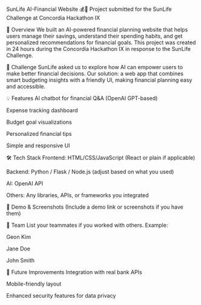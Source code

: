 SunLife AI-Financial Website 💰🤖
Project submitted for the SunLife Challenge at Concordia Hackathon IX

🧠 Overview
We built an AI-powered financial planning website that helps users manage their savings, understand their spending habits, and get personalized recommendations for financial goals. This project was created in 24 hours during the Concordia Hackathon IX in response to the SunLife Challenge.

🎯 Challenge
SunLife asked us to explore how AI can empower users to make better financial decisions.
Our solution: a web app that combines smart budgeting insights with a friendly UI, making financial planning easy and accessible.

💡 Features
AI chatbot for financial Q&A (OpenAI GPT-based)

Expense tracking dashboard

Budget goal visualizations

Personalized financial tips

Simple and responsive UI

🛠️ Tech Stack
Frontend: HTML/CSS/JavaScript (React or plain if applicable)

Backend: Python / Flask / Node.js (adjust based on what you used)

AI: OpenAI API

Others: Any libraries, APIs, or frameworks you integrated

📸 Demo & Screenshots
(Include a demo link or screenshots if you have them)

👥 Team
List your teammates if you worked with others. Example:

Geon Kim

Jane Doe

John Smith

🚀 Future Improvements
Integration with real bank APIs

Mobile-friendly layout

Enhanced security features for data privacy
